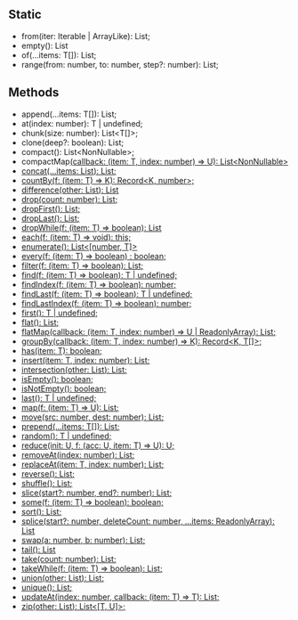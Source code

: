 ## Static

- from<T>(iter: Iterable<T> | ArrayLike<T>): List<T>;
- empty<T>(): List<T>
- of<T>(...items: T[]): List<T>;
- range(from: number, to: number, step?: number): List<number>;

## Methods

- append(...items: T[]): List<T>;
- at(index: number): T | undefined;
- chunk(size: number): List<T[]>;
- clone(deep?: boolean): List<T>;
- compact(): List<NonNullable<T>>;
- compactMap<U>(callback: (item: T, index: number) => U): List<NonNullable<U>>
- concat(...items: List<T>): List<T>;
- countBy<K extends string>(f: (item: T) => K): Record<K, number>;
- difference(other: List<T>): List<T>
- drop(count: number): List<T>;
- dropFirst(): List<T>;
- dropLast(): List<T>;
- dropWhile(f: (item: T) => boolean): List<T>
- each(f: (item: T) => void): this;
- enumerate(): List<[number, T]>
- every(f: (item: T) => boolean) : boolean;
- filter(f: (item: T) => boolean): List<T>;
- find(f: (item: T) => boolean): T | undefined;
- findIndex(f: (item: T) => boolean): number;
- findLast(f: (item: T) => boolean): T | undefined;
- findLastIndex(f: (item: T) => boolean): number;
- first(): T | undefined;
- flat(): List<T>;
- flatMap<U>(callback: (item: T, index: number) => U | ReadonlyArray<U>):
  List<U>;
- groupBy<K extends string>(callback: (item: T, index: number) => K): Record<K,
  T[]>;
- has(item: T): boolean;
- insert(item: T, index: number): List<T>;
- intersection(other: List<T>): List<T>;
- isEmpty(): boolean;
- isNotEmpty(): boolean;
- last(): T | undefined;
- map<U>(f: (item: T) => U): List<U>;
- move(src: number, dest: number): List<T>;
- prepend(...items: T[]): List<T>;
- random(): T | undefined;
- reduce<U>(init: U, f: (acc: U, item: T) => U): U;
- removeAt(index: number): List<T>;
- replaceAt(item: T, index: number): List<T>;
- reverse(): List<T>;
- shuffle(): List<T>;
- slice(start?: number, end?: number): List<T>;
- some(f: (item: T) => boolean): boolean;
- sort(): List<T>;
- splice(start?: number, deleteCount: number, ...items: ReadonlyArray<T>):
  List<T>
- swap(a: number, b: number): List<T>;
- tail(): List<T>
- take(count: number): List<T>;
- takeWhile(f: (item: T) => boolean): List<T>;
- union(other: List<T>): List<T>;
- unique(): List<T>;
- updateAt(index: number, callback: (item: T) => T): List<T>;
- zip<U>(other: List<U>): List<[T, U]>;
